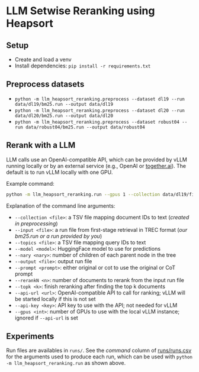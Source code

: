 # LLM Setwise Reranking using Heapsort

## Setup
- Create and load a venv
- Install dependencies: `pip install -r requirements.txt`

## Preprocess datasets
- `python -m llm_heapsort_reranking.preprocess --dataset dl19 --run data/dl19/bm25.run --output data/dl19`
- `python -m llm_heapsort_reranking.preprocess --dataset dl20 --run data/dl20/bm25.run --output data/dl20`
- `python -m llm_heapsort_reranking.preprocess --dataset robust04 --run data/robust04/bm25.run --output data/robust04`

## Rerank with a LLM
LLM calls use an OpenAI-compatible API, which can be provided by vLLM running locally or by an external service (e.g., OpenAI or [together.ai](https://together.ai)). The default is to run vLLM locally with one GPU.

Example command:
```bash
python -m llm_heapsort_reranking.run --gpus 1 --collection data/dl19/first128_collection_passage.tsv --input data/dl19/bm25.run --model meta-llama/Llama-3.1-8B-Instruct --nary 9 --temperature 0 --pool 5 --prompt original --rerankN 100 --topics data/dl19/topics.tsv --topk 10 --output dl19_nary9_n100_k10_llama8b.run
```
Explanation of the command line arguments:
- `--collection <file>`: a TSV file mapping document IDs to text (*created in preprocessing*)
- `--input <file>`: a run file from first-stage retrieval in TREC format (*our bm25.run or a run provided by you*)
- `--topics <file>`: a TSV file mapping query IDs to text
- `--model <model>`: HuggingFace model to use for predictions
- `--nary <nary>`: number of children of each parent node in the tree
- `--output <file>`: output run file
- `--prompt <prompt>`: either original or cot to use the original or CoT prompt
- `--rerankN <n>`: number of documents to rerank from the input run file
- `--topk <k>`: finish reranking after finding the top k documents
- `--api-url <url>`: OpenAI-compatible API to call for ranking; vLLM will be started locally if this is not set
- `--api-key <key>`: API key to use with the API; not needed for vLLM
- `--gpus <int>`: number of GPUs to use with the local vLLM instance; ignored if `--api-url` is set

## Experiments
Run files are availables in `runs/`. See the *command* column of [runs/runs.csv](runs/runs.csv) for the arguments used to produce each run, which can be used with `python -m llm_heapsort_reranking.run` as shown above.